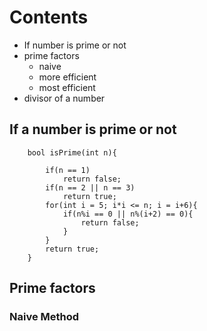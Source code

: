 # Contents

- If number is prime or not
- prime factors
  - naive
  - more efficient
  - most efficient
- divisor of a number

## If a number is prime or not

```
    bool isPrime(int n){

        if(n == 1)
            return false;
        if(n == 2 || n == 3)
            return true;
        for(int i = 5; i*i <= n; i = i+6){
            if(n%i == 0 || n%(i+2) == 0){
                return false;
            }
        }
        return true;
    }

```

## Prime factors

### Naive Method
